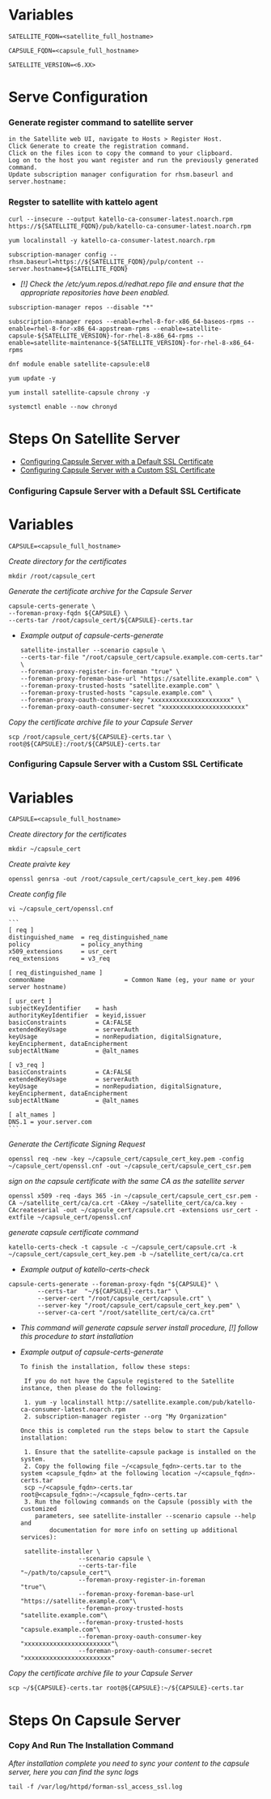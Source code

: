 # Variables

```
SATELLITE_FQDN=<satellite_full_hostname>
```

```
CAPSULE_FQDN=<capsule_full_hostname>
```

```
SATELLITE_VERSION=<6.XX>
```

# Serve Configuration

### Generate register command to satellite server

	in the Satellite web UI, navigate to Hosts > Register Host.
	Click Generate to create the registration command.
	Click on the files icon to copy the command to your clipboard.
	Log on to the host you want register and run the previously generated command.
	Update subscription manager configuration for rhsm.baseurl and server.hostname:

### Regster to satellite with kattelo agent

```
curl --insecure --output katello-ca-consumer-latest.noarch.rpm https://${SATELLITE_FQDN}/pub/katello-ca-consumer-latest.noarch.rpm
```

```
yum localinstall -y katello-ca-consumer-latest.noarch.rpm
```

```
subscription-manager config --rhsm.baseurl=https://${SATELLITE_FQDN}/pulp/content --server.hostname=${SATELLITE_FQDN}
```

* *[!] Check the /etc/yum.repos.d/redhat.repo file and ensure that the appropriate repositories have been enabled.*

```
subscription-manager repos --disable "*"
```

```
subscription-manager repos --enable=rhel-8-for-x86_64-baseos-rpms --enable=rhel-8-for-x86_64-appstream-rpms --enable=satellite-capsule-${SATELLITE_VERSION}-for-rhel-8-x86_64-rpms --enable=satellite-maintenance-${SATELLITE_VERSION}-for-rhel-8-x86_64-rpms
```

```
dnf module enable satellite-capsule:el8
```

```
yum update -y
```

```
yum install satellite-capsule chrony -y
```

```
systemctl enable --now chronyd
```

# Steps On Satellite Server

- [Configuring Capsule Server with a Default SSL Certificate](#Configuring-Capsule-Server-with-a-Default-SSL-Certificate)
- [Configuring Capsule Server with a Custom SSL Certificate](#Configuring-Capsule-Server-with-a-Custom-SSL-Certificate)


### Configuring Capsule Server with a Default SSL Certificate

# Variables

```
CAPSULE=<capsule_full_hostname>
```

*Create directory for the certificates*

```
mkdir /root/capsule_cert
```

*Generate the certificate archive for the Capsule Server*

```
capsule-certs-generate \
--foreman-proxy-fqdn ${CAPSULE} \
--certs-tar /root/capsule_cert/${CAPSULE}-certs.tar
```

* *Example output of capsule-certs-generate*

	```
	satellite-installer --scenario capsule \
	--certs-tar-file "/root/capsule_cert/capsule.example.com-certs.tar" \
	--foreman-proxy-register-in-foreman "true" \
	--foreman-proxy-foreman-base-url "https://satellite.example.com" \
	--foreman-proxy-trusted-hosts "satellite.example.com" \
	--foreman-proxy-trusted-hosts "capsule.example.com" \
	--foreman-proxy-oauth-consumer-key "xxxxxxxxxxxxxxxxxxxxxx" \
	--foreman-proxy-oauth-consumer-secret "xxxxxxxxxxxxxxxxxxxxxxx"
	```

*Copy the certificate archive file to your Capsule Server*

```
scp /root/capsule_cert/${CAPSULE}-certs.tar \
root@${CAPSULE}:/root/${CAPSULE}-certs.tar
```

### Configuring Capsule Server with a Custom SSL Certificate

# Variables

```
CAPSULE=<capsule_full_hostname>
```

*Create directory for the certificates*

```
mkdir ~/capsule_cert
```

*Create praivte key*

```
openssl genrsa -out /root/capsule_cert/capsule_cert_key.pem 4096
```

*Create config file*

```
vi ~/capsule_cert/openssl.cnf
```

	```
	[ req ]
	distinguished_name  = req_distinguished_name
	policy              = policy_anything
	x509_extensions     = usr_cert
	req_extensions      = v3_req

	[ req_distinguished_name ]
	commonName                      = Common Name (eg, your name or your server hostname)

	[ usr_cert ]
	subjectKeyIdentifier    = hash
	authorityKeyIdentifier  = keyid,issuer
	basicConstraints        = CA:FALSE
	extendedKeyUsage        = serverAuth
	keyUsage                = nonRepudiation, digitalSignature, keyEncipherment, dataEncipherment
	subjectAltName          = @alt_names

	[ v3_req ]
	basicConstraints        = CA:FALSE
	extendedKeyUsage        = serverAuth
	keyUsage                = nonRepudiation, digitalSignature, keyEncipherment, dataEncipherment
	subjectAltName          = @alt_names

	[ alt_names ]
	DNS.1 = your.server.com
	```


*Generate the Certificate Signing Request*

```
openssl req -new -key ~/capsule_cert/capsule_cert_key.pem -config ~/capsule_cert/openssl.cnf -out ~/capsule_cert/capsule_cert_csr.pem
```

*sign on the capsule certificate with the same CA as the satellite server*

```
openssl x509 -req -days 365 -in ~/capsule_cert/capsule_cert_csr.pem -CA ~/satellite_cert/ca/ca.crt -CAkey ~/satellite_cert/ca/ca.key -CAcreateserial -out ~/capsule_cert/capsule.crt -extensions usr_cert -extfile ~/capsule_cert/openssl.cnf
```

*generate capsule certificate command*

```
katello-certs-check -t capsule -c ~/capsule_cert/capsule.crt -k ~/capsule_cert/capsule_cert_key.pem -b ~/satellite_cert/ca/ca.crt
```

* *Example output of katello-certs-check*

```
capsule-certs-generate --foreman-proxy-fqdn "${CAPSULE}" \
        --certs-tar  "~/${CAPSULE}-certs.tar" \
        --server-cert "/root/capsule_cert/capsule.crt" \
        --server-key "/root/capsule_cert/capsule_cert_key.pem" \
        --server-ca-cert "/root/satellite_cert/ca/ca.crt"
```
			
* *This command will generate capsule server install procedure, [!] follow this procedure to start installation*
								 
* *Example output of capsule-certs-generate*
        
	```
  	To finish the installation, follow these steps:

 	 If you do not have the Capsule registered to the Satellite instance, then please do the following:

 	 1. yum -y localinstall http://satellite.example.com/pub/katello-ca-consumer-latest.noarch.rpm
 	 2. subscription-manager register --org "My Organization"

  	Once this is completed run the steps below to start the Capsule installation:

 	 1. Ensure that the satellite-capsule package is installed on the system.
 	 2. Copy the following file ~/<capsule_fqdn>-certs.tar to the system <capsule_fqdn> at the following location ~/<capsule_fqdn>-certs.tar
 	 scp ~/<capsule_fqdn>-certs.tar root@<capsule_fqdn>:~/<capsule_fqdn>-certs.tar
 	 3. Run the following commands on the Capsule (possibly with the customized
  	 	parameters, see satellite-installer --scenario capsule --help and
    	 	documentation for more info on setting up additional services):

  	 satellite-installer \
                    --scenario capsule \
                    --certs-tar-file                              "~/path/to/capsule_cert"\
                    --foreman-proxy-register-in-foreman           "true"\
                    --foreman-proxy-foreman-base-url              "https://satellite.example.com"\
                    --foreman-proxy-trusted-hosts                 "satellite.example.com"\
                    --foreman-proxy-trusted-hosts                 "capsule.example.com"\
                    --foreman-proxy-oauth-consumer-key            "xxxxxxxxxxxxxxxxxxxxxxxx"\
                    --foreman-proxy-oauth-consumer-secret         "xxxxxxxxxxxxxxxxxxxxxxxx"
	 ```
	 
*Copy the certificate archive file to your Capsule Server*

```
scp ~/${CAPSULE}-certs.tar root@${CAPSULE}:~/${CAPSULE}-certs.tar
```

# Steps On Capsule Server

### Copy And Run The Installation Command

*After installation complete you need to sync your content to the capsule server, here you can find the sync logs*

```
tail -f /var/log/httpd/forman-ssl_access_ssl.log	
```

